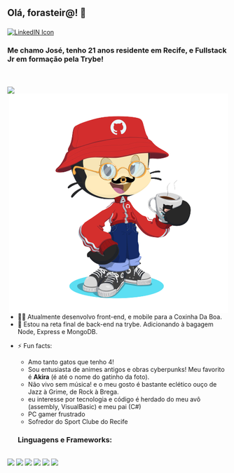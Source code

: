 ## Olá, forasteir@! 🤙 <a target="_blank" href="https://www.linkedin.com/in/moraisgabri/">
  <img align="middle" alt="LinkedIN Icon" width="40px" src="https://www.flaticon.com/svg/vstatic/svg/174/174857.svg?token=exp=1620608718~hmac=8aeaed4251aa49ac73b9f3c05e2510bf" />
</a>

### Me chamo José, tenho 21 anos residente em Recife, e Fullstack Jr em formação pela Trybe! <br>



<p>
<br></br>
<img align="center" src="https://github-readme-stats.vercel.app/api?username=moraisgabri&theme=gruvbox&hide=issues&show_icons=true" />

<img align="right" alt="me as octocat" width="500px" src="https://github.com/moraisgabri/moraisgabri/blob/main/myocto.png?raw=true" />

- 🧑‍💻 Atualmente desenvolvo front-end, e mobile para a Coxinha Da Boa.
- 🧠 Estou na reta final de back-end na trybe. Adicionando à bagagem Node, Express e MongoDB.
* ⚡ Fun facts: 
  * Amo tanto gatos que tenho 4! 
  * Sou entusiasta de animes antigos e obras cyberpunks! Meu favorito é __Akira__ (é até o nome do gatinho da foto).
  * Não vivo sem música! e o meu gosto é bastante eclético ouço de Jazz à Grime, de Rock à Brega.
  * eu interesse por tecnologia e código é herdado do meu avô (assembly, VisualBasic) e meu pai (C#)
  * PC gamer frustrado
  * Sofredor do Sport Clube do Recife
  
  ### Linguagens e Frameworks: 
<p>
</br>
  <img width="50" src="https://pics.freeicons.io/uploads/icons/png/20167174151551942641-512.png" />
  <img width="50" src="https://www.freeicons.io/vector-and-svg-logos-icons-09/javascript-icon-icon" />
  <img width="50" src="https://pics.freeicons.io/uploads/icons/png/14072054271548141949-512.png" />
  <img width="50" src="https://pics.freeicons.io/uploads/icons/png/21337745421536211768-512.png" />
  <img width="50" src="https://pics.freeicons.io/uploads/icons/png/15056343581551942278-512.png" />
  <img width="50" src="https://pics.freeicons.io/uploads/icons/png/1888890291551942128-512.png" />
</p>
</p>
